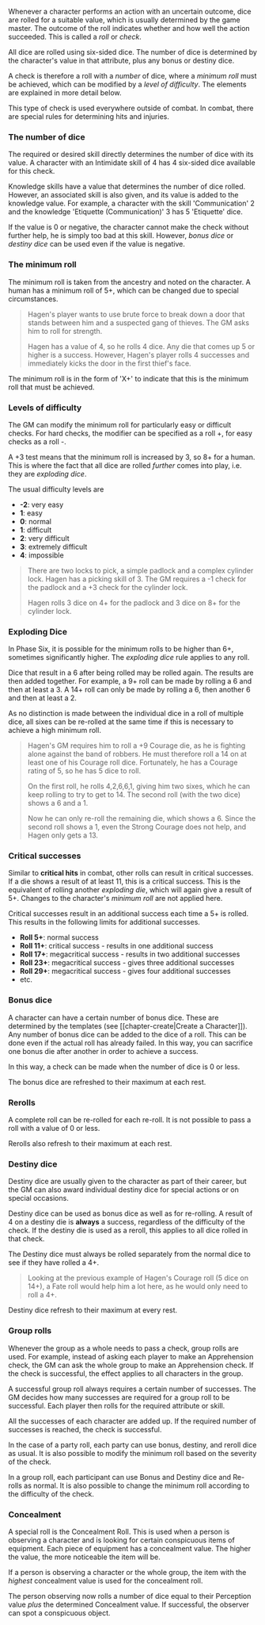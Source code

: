 Whenever a character performs an action with an uncertain outcome, dice are rolled for a suitable value, which is usually determined by the game master. The outcome of the roll indicates whether and how well the action succeeded. This is called a *roll* or *check*.

All dice are rolled using six-sided dice. The number of dice is determined by the character's value in that attribute, plus any bonus or destiny dice. 

A check is therefore a roll with a *number* of dice, where a *minimum roll* must be achieved, which can be modified by a *level of difficulty*. The elements are explained in more detail below.

This type of check is used everywhere outside of combat. In combat, there are special rules for determining hits and injuries.

### The number of dice

The required or desired skill directly determines the number of dice with its value. A character with an Intimidate skill of 4 has 4 six-sided dice available for this check.

Knowledge skills have a value that determines the number of dice rolled. However, an associated skill is also given, and its value is added to the knowledge value. For example, a character with the skill 'Communication' 2 and the knowledge 'Etiquette (Communication)' 3 has 5 'Etiquette' dice.

If the value is 0 or negative, the character cannot make the check without further help, he is simply too bad at this skill. However, *bonus dice* or *destiny dice* can be used even if the value is negative.

### The minimum roll

The minimum roll is taken from the ancestry and noted on the character. A human has a minimum roll of 5+, which can be changed due to special circumstances.

> Hagen's player wants to use brute force to break down a door that stands between him and a suspected gang of thieves. The GM asks him to roll for strength.
>
> Hagen has a value of 4, so he rolls 4 dice. Any die that comes up 5 or higher is a success. However, Hagen's player rolls 4 successes and immediately kicks the door in the first thief's face.

The minimum roll is in the form of 'X+' to indicate that this is the minimum roll that must be achieved. 

### Levels of difficulty

The GM can modify the minimum roll for particularly easy or difficult checks. For hard checks, the modifier can be specified as a roll +, for easy checks as a roll -.

A +3 test means that the minimum roll is increased by 3, so 8+ for a human. This is where the fact that all dice are rolled *further* comes into play, i.e. they are *exploding dice*.

The usual difficulty levels are

* **-2**: very easy
* **1**: easy
* **0**: normal
* **1**: difficult
* **2**: very difficult
* **3**: extremely difficult
* **4**: impossible

> There are two locks to pick, a simple padlock and a complex cylinder lock. Hagen has a picking skill of 3. The GM requires a -1 check for the padlock and a +3 check for the cylinder lock.
> 
> Hagen rolls 3 dice on 4+ for the padlock and 3 dice on 8+ for the cylinder lock.

### Exploding Dice

In Phase Six, it is possible for the minimum rolls to be higher than 6+, sometimes significantly higher. The *exploding dice* rule applies to any roll.

Dice that result in a 6 after being rolled may be rolled again. The results are then added together. For example, a 9+ roll can be made by rolling a 6 and then at least a 3. A 14+ roll can only be made by rolling a 6, then another 6 and then at least a 2. 

As no distinction is made between the individual dice in a roll of multiple dice, all sixes can be re-rolled at the same time if this is necessary to achieve a high minimum roll.

> Hagen's GM requires him to roll a +9 Courage die, as he is fighting alone against the band of robbers. He must therefore roll a 14 on at least one of his Courage roll dice. Fortunately, he has a Courage rating of 5, so he has 5 dice to roll. 
>
> On the first roll, he rolls 4,2,6,6,1, giving him two sixes, which he can keep rolling to try to get to 14. The second roll (with the two dice) shows a 6 and a 1. 
>
> Now he can only re-roll the remaining die, which shows a 6. Since the second roll shows a 1, even the Strong Courage does not help, and Hagen only gets a 13.

### Critical successes

Similar to **critical hits** in combat, other rolls can result in critical successes. If a die shows a result of at least 11, this is a critical success. This is the equivalent of rolling another *exploding die*, which will again give a result of 5+. Changes to the character's *minimum roll* are not applied here.

Critical successes result in an additional success each time a 5+ is rolled. This results in the following limits for additional successes.

* **Roll 5+**: normal success
* **Roll 11+**: critical success - results in one additional success
* **Roll 17+**: megacritical success - results in two additional successes
* **Roll 23+**: megacritical success - gives three additional successes
* **Roll 29+**: megacritical success - gives four additional successes
* etc.

### Bonus dice

A character can have a certain number of bonus dice. These are determined by the templates (see [[chapter-create|Create a Character]]). Any number of bonus dice can be added to the dice of a roll. This can be done even if the actual roll has already failed. In this way, you can sacrifice one bonus die after another in order to achieve a success.

In this way, a check can be made when the number of dice is 0 or less.

The bonus dice are refreshed to their maximum at each rest. 

### Rerolls

A complete roll can be re-rolled for each re-roll. It is not possible to pass a roll with a value of 0 or less.

Rerolls also refresh to their maximum at each rest.

### Destiny dice

Destiny dice are usually given to the character as part of their career, but the GM can also award individual destiny dice for special actions or on special occasions.

Destiny dice can be used as bonus dice as well as for re-rolling. A result of 4 on a destiny die is **always** a success, regardless of the difficulty of the check. If the destiny die is used as a reroll, this applies to all dice rolled in that check.

The Destiny dice must always be rolled separately from the normal dice to see if they have rolled a 4+.

> Looking at the previous example of Hagen's Courage roll (5 dice on 14+), a Fate roll would help him a lot here, as he would only need to roll a 4+.

Destiny dice refresh to their maximum at every rest. 

### Group rolls

Whenever the group as a whole needs to pass a check, group rolls are used. For example, instead of asking each player to make an Apprehension check, the GM can ask the whole group to make an Apprehension check. If the check is successful, the effect applies to all characters in the group.

A successful group roll always requires a certain number of successes. The GM decides how many successes are required for a group roll to be successful. Each player then rolls for the required attribute or skill. 

All the successes of each character are added up. If the required number of successes is reached, the check is successful.

In the case of a party roll, each party can use bonus, destiny, and reroll dice as usual. It is also possible to modify the minimum roll based on the severity of the check.

In a group roll, each participant can use Bonus and Destiny dice and Re-rolls as normal. It is also possible to change the minimum roll according to the difficulty of the check.

### Concealment

A special roll is the Concealment Roll. This is used when a person is observing a character and is looking for certain conspicuous items of equipment. Each piece of equipment has a concealment value. The higher the value, the more noticeable the item will be. 

If a person is observing a character or the whole group, the item with the *highest* concealment value is used for the concealment roll. 

The person observing now rolls a number of dice equal to their Perception value *plus* the determined Concealment value. If successful, the observer can spot a conspicuous object.
